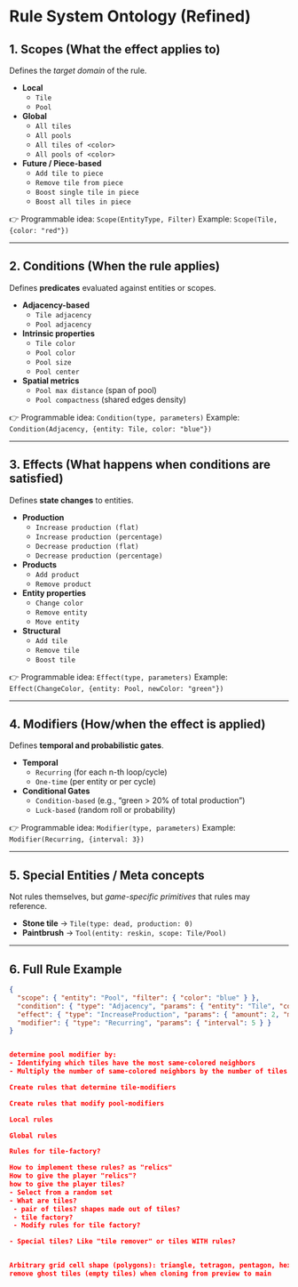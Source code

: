 # Rule System Ontology (Refined)

## 1. Scopes (What the effect applies to)
Defines the *target domain* of the rule.

- **Local**
  - `Tile`
  - `Pool`
- **Global**
  - `All tiles`
  - `All pools`
  - `All tiles of <color>`
  - `All pools of <color>`
- **Future / Piece-based**
  - `Add tile to piece`
  - `Remove tile from piece`
  - `Boost single tile in piece`
  - `Boost all tiles in piece`

👉 Programmable idea:
`Scope(EntityType, Filter)`
Example:
`Scope(Tile, {color: "red"})`

---

## 2. Conditions (When the rule applies)
Defines **predicates** evaluated against entities or scopes.

- **Adjacency-based**
  - `Tile adjacency`
  - `Pool adjacency`
- **Intrinsic properties**
  - `Tile color`
  - `Pool color`
  - `Pool size`
  - `Pool center`
- **Spatial metrics**
  - `Pool max distance` (span of pool)
  - `Pool compactness` (shared edges density)

👉 Programmable idea:
`Condition(type, parameters)`
Example:
`Condition(Adjacency, {entity: Tile, color: "blue"})`

---

## 3. Effects (What happens when conditions are satisfied)
Defines **state changes** to entities.

- **Production**
  - `Increase production (flat)`
  - `Increase production (percentage)`
  - `Decrease production (flat)`
  - `Decrease production (percentage)`
- **Products**
  - `Add product`
  - `Remove product`
- **Entity properties**
  - `Change color`
  - `Remove entity`
  - `Move entity`
- **Structural**
  - `Add tile`
  - `Remove tile`
  - `Boost tile`

👉 Programmable idea:
`Effect(type, parameters)`
Example:
`Effect(ChangeColor, {entity: Pool, newColor: "green"})`

---

## 4. Modifiers (How/when the effect is applied)
Defines **temporal and probabilistic gates**.

- **Temporal**
  - `Recurring` (for each n-th loop/cycle)
  - `One-time` (per entity or per cycle)
- **Conditional Gates**
  - `Condition-based` (e.g., “green > 20% of total production”)
  - `Luck-based` (random roll or probability)

👉 Programmable idea:
`Modifier(type, parameters)`
Example:
`Modifier(Recurring, {interval: 3})`

---

## 5. Special Entities / Meta concepts
Not rules themselves, but *game-specific primitives* that rules may reference.

- **Stone tile** → `Tile(type: dead, production: 0)`
- **Paintbrush** → `Tool(entity: reskin, scope: Tile/Pool)`

---

## 6. Full Rule Example
```json
{
  "scope": { "entity": "Pool", "filter": { "color": "blue" } },
  "condition": { "type": "Adjacency", "params": { "entity": "Tile", "color": "red" } },
  "effect": { "type": "IncreaseProduction", "params": { "amount": 2, "mode": "flat" } },
  "modifier": { "type": "Recurring", "params": { "interval": 5 } }
}


determine pool modifier by:
- Identifying which tiles have the most same-colored neighbors
- Multiply the number of same-colored neighbors by the number of tiles in the pool

Create rules that determine tile-modifiers

Create rules that modify pool-modifiers

Local rules

Global rules

Rules for tile-factory?

How to implement these rules? as "relics"
How to give the player "relics"?
how to give the player tiles?
- Select from a random set
- What are tiles?
 - pair of tiles? shapes made out of tiles?
 - tile factory?
 - Modify rules for tile factory?

- Special tiles? Like "tile remover" or tiles WITH rules?


Arbitrary grid cell shape (polygons): triangle, tetragon, pentagon, hexagons, etc.
remove ghost tiles (empty tiles) when cloning from preview to main
